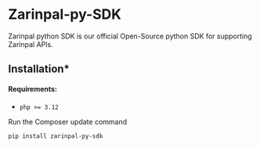# Zarinpal-py-SDK
Zarinpal python SDK is our official Open-Source python SDK for supporting Zarinpal APIs.

## Installation*
#### Requirements:
- `php >= 3.12`

Run the Composer update command

    pip install zarinpal-py-sdk
